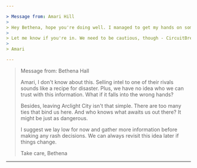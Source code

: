 ```yaml
---

> Message from: Amari Hill
> 
> Hey Bethena, hope you're doing well. I managed to get my hands on some crucial intel about CircuitBreak's next big hit. If we act fast, we can sell this information to one of their rivals and make a killing! What do you think? We could finally ditch this godforsaken city and start fresh somewhere else.
> 
> Let me know if you're in. We need to be cautious, though - CircuitBreak has eyes everywhere.
> 
> Amari

---
```


> Message from: Bethena Hall
> 
> Amari, I don't know about this. Selling intel to one of their rivals sounds like a recipe for disaster. Plus, we have no idea who we can trust with this information. What if it falls into the wrong hands?
> 
> Besides, leaving Arclight City isn't that simple. There are too many ties that bind us here. And who knows what awaits us out there? It might be just as dangerous.
> 
> I suggest we lay low for now and gather more information before making any rash decisions. We can always revisit this idea later if things change.
> 
> Take care,
> Bethena

---